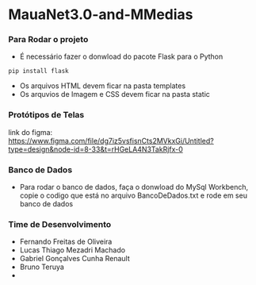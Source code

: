 # MauaNet3.0-and-MMedias

### Para Rodar o projeto

* É necessário fazer o donwload do pacote Flask para o Python

```
pip install flask
```

* Os arquivos HTML devem ficar na pasta templates
* Os arquvios de Imagem e CSS devem ficar na pasta static

### Protótipos de Telas

link do figma:
https://www.figma.com/file/dg7iz5vsfisnCts2MVkxGi/Untitled?type=design&node-id=8-33&t=rHGeLA4N3TakRjfx-0

### Banco de Dados

* Para rodar o banco de dados, faça o donwload do MySql Workbench, copie o codigo que está no arquivo BancoDeDados.txt e rode em seu banco de dados

### Time de Desenvolvimento
* Fernando Freitas de Oliveira
* Lucas Thiago Mezadri Machado
* Gabriel Gonçalves Cunha Renault
* Bruno Teruya
* 
